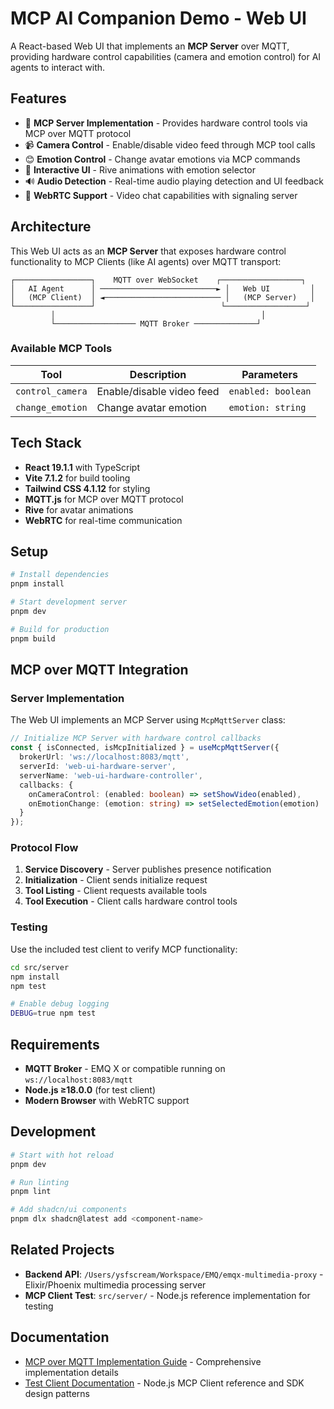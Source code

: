 # MCP AI Companion Demo - Web UI

A React-based Web UI that implements an **MCP Server** over MQTT, providing hardware control capabilities (camera and emotion control) for AI agents to interact with.

## Features

- 🤖 **MCP Server Implementation** - Provides hardware control tools via MCP over MQTT protocol
- 📹 **Camera Control** - Enable/disable video feed through MCP tool calls
- 😊 **Emotion Control** - Change avatar emotions via MCP commands  
- 🎨 **Interactive UI** - Rive animations with emotion selector
- 🔊 **Audio Detection** - Real-time audio playing detection and UI feedback
- 📡 **WebRTC Support** - Video chat capabilities with signaling server

## Architecture

This Web UI acts as an **MCP Server** that exposes hardware control functionality to MCP Clients (like AI agents) over MQTT transport:

```shell
┌─────────────────┐    MQTT over WebSocket    ┌──────────────────┐
│   AI Agent      │ ──────────────────────────► │   Web UI         │
│   (MCP Client)  │ ◄────────────────────────── │   (MCP Server)   │
└─────────────────┘                            └──────────────────┘
         │                                              │
         └────────────────── MQTT Broker ──────────────┘
```

### Available MCP Tools

| Tool | Description | Parameters |
|------|-------------|------------|
| `control_camera` | Enable/disable video feed | `enabled: boolean` |
| `change_emotion` | Change avatar emotion | `emotion: string` |

## Tech Stack

- **React 19.1.1** with TypeScript
- **Vite 7.1.2** for build tooling
- **Tailwind CSS 4.1.12** for styling
- **MQTT.js** for MCP over MQTT protocol
- **Rive** for avatar animations
- **WebRTC** for real-time communication

## Setup

```bash
# Install dependencies
pnpm install

# Start development server
pnpm dev

# Build for production  
pnpm build
```

## MCP over MQTT Integration

### Server Implementation

The Web UI implements an MCP Server using `McpMqttServer` class:

```typescript
// Initialize MCP Server with hardware control callbacks
const { isConnected, isMcpInitialized } = useMcpMqttServer({
  brokerUrl: 'ws://localhost:8083/mqtt',
  serverId: 'web-ui-hardware-server', 
  serverName: 'web-ui-hardware-controller',
  callbacks: {
    onCameraControl: (enabled: boolean) => setShowVideo(enabled),
    onEmotionChange: (emotion: string) => setSelectedEmotion(emotion)
  }
});
```

### Protocol Flow

1. **Service Discovery** - Server publishes presence notification
2. **Initialization** - Client sends initialize request  
3. **Tool Listing** - Client requests available tools
4. **Tool Execution** - Client calls hardware control tools

### Testing

Use the included test client to verify MCP functionality:

```bash
cd src/server
npm install
npm test

# Enable debug logging
DEBUG=true npm test
```

## Requirements

- **MQTT Broker** - EMQ X or compatible running on `ws://localhost:8083/mqtt`
- **Node.js ≥18.0.0** (for test client)
- **Modern Browser** with WebRTC support

## Development

```bash
# Start with hot reload
pnpm dev

# Run linting
pnpm lint

# Add shadcn/ui components
pnpm dlx shadcn@latest add <component-name>
```

## Related Projects

- **Backend API**: `/Users/ysfscream/Workspace/EMQ/emqx-multimedia-proxy` - Elixir/Phoenix multimedia processing server
- **MCP Client Test**: `src/server/` - Node.js reference implementation for testing

## Documentation

- [MCP over MQTT Implementation Guide](docs/mcp-over-mqtt-implementation.md) - Comprehensive implementation details
- [Test Client Documentation](src/server/README.md) - Node.js MCP Client reference and SDK design patterns
